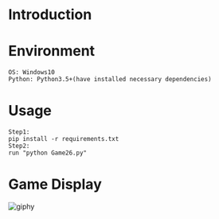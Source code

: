 # Introduction


# Environment
```
OS: Windows10
Python: Python3.5+(have installed necessary dependencies)
```

# Usage
```
Step1:
pip install -r requirements.txt
Step2:
run "python Game26.py"
```

# Game Display
![giphy](demonstration/running.gif)